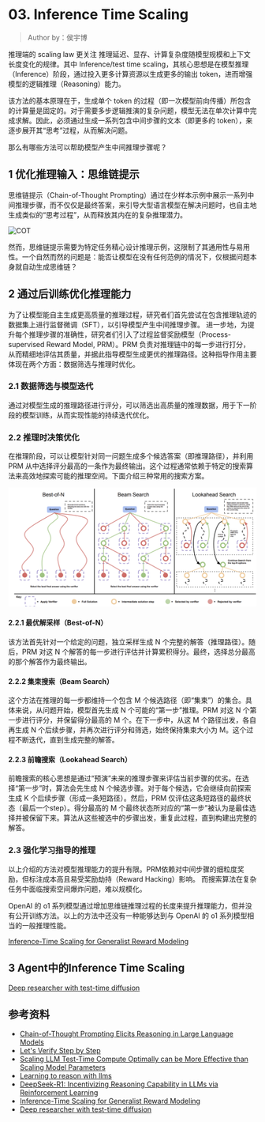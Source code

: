 <!--Copyright © ZOMI 适用于[License](https://github.com/Infrasys-AI/AIInfra)版权许可-->

# 03. Inference Time Scaling

> Author by：侯宇博

推理端的 scaling law 更关注 推理延迟、显存、计算复杂度随模型规模和上下文长度变化的规律。其中 Inference/test time scaling，其核心思想是在模型推理（Inference）阶段，通过投入更多计算资源以生成更多的输出 token，进而增强模型的逻辑推理（Reasoning）能力。

该方法的基本原理在于，生成单个 token 的过程（即一次模型前向传播）所包含的计算量是固定的。对于需要多步逻辑推演的复杂问题，模型无法在单次计算中完成求解。因此，必须通过生成一系列包含中间步骤的文本（即更多的 token），来逐步展开其“思考”过程，从而解决问题。

那么有哪些方法可以帮助模型产生中间推理步骤呢？

## 1 优化推理输入：思维链提示

思维链提示（Chain-of-Thought Prompting）通过在少样本示例中展示一系列中间推理步骤，而不仅仅是最终答案，来引导大型语言模型在解决问题时，也自主地生成类似的“思考过程”，从而释放其内在的复杂推理潜力。

![COT](./images/02TTScaling01.png)

然而，思维链提示需要为特定任务精心设计推理示例，这限制了其通用性与易用性。一个自然而然的问题是：能否让模型在没有任何范例的情况下，仅根据问题本身就自动生成思维链？

## 2 通过后训练优化推理能力

为了让模型能自主生成更高质量的推理过程，研究者们首先尝试在包含推理轨迹的数据集上进行监督微调（SFT），以引导模型产生中间推理步骤。
进一步地，为提升每个推理步骤的准确性，研究者们引入了过程监督奖励模型（Process-supervised Reward Model, PRM）。PRM 负责对推理链中的每一步进行打分，从而精细地评估其质量，并据此指导模型生成更优的推理路径。这种指导作用主要体现在两个方面：数据筛选与推理时优化。

### 2.1 数据筛选与模型迭代
通过对模型生成的推理路径进行评分，可以筛选出高质量的推理数据，用于下一阶段的模型训练，从而实现性能的持续迭代优化。

### 2.2 推理时决策优化
在推理阶段，可以让模型针对同一问题生成多个候选答案（即推理路径），并利用 PRM 从中选择评分最高的一条作为最终输出。这个过程通常依赖于特定的搜索算法来高效地探索可能的推理空间。下面介绍三种常用的搜索方案。

![PRM search](./images/02TTScaling02.png)

#### 2.2.1 最优解采样（Best-of-N）
该方法首先针对一个给定的问题，独立采样生成 N 个完整的解答（推理路径）。随后，PRM 对这 N 个解答的每一步进行评估并计算累积得分。最终，选择总分最高的那个解答作为最终输出。

#### 2.2.2 集束搜索（Beam Search）
这个方法在推理的每一步都维持一个包含 M 个候选路径（即“集束”）的集合。具体来说，从问题开始，模型首先生成 N 个可能的“第一步”推理。PRM 对这 N 个第一步进行评分，并保留得分最高的 M 个。在下一步中，从这 M 个路径出发，各自再生成 N 个后续步骤，并再次进行评分和筛选，始终保持集束大小为 M。这个过程不断迭代，直到生成完整的解答。

#### 2.2.3 前瞻搜索（Lookahead Search）
前瞻搜索的核心思想是通过“预演”未来的推理步骤来评估当前步骤的优劣。在选择“第一步”时，算法会先生成 N 个候选步骤。对于每个候选，它会继续向前探索生成 K 个后续步骤（形成一条短路径）。然后，PRM 仅评估这条短路径的最终状态（最后一个step）。得分最高的 M 个最终状态所对应的“第一步”被认为是最佳选择并被保留下来。算法从这些被选中的步骤出发，重复此过程，直到构建出完整的解答。

### 2.3 强化学习指导的推理

以上介绍的方法对模型推理能力的提升有限。PRM依赖对中间步骤的细粒度奖励，但标注成本高且易受奖励劫持（Reward Hacking）影响。
而搜索算法在复杂任务中面临搜索空间爆炸问题，难以规模化。

OpenAI 的 o1 系列模型通过增加思维链推理过程的长度来提升推理能力，但并没有公开训练方法。以上的方法中还没有一种能够达到与 OpenAI 的 o1 系列模型相当的一般推理性能。

[Inference-Time Scaling for Generalist Reward Modeling](https://arxiv.org/abs/2504.02495)

## 3 Agent中的Inference Time Scaling

[Deep researcher with test-time diffusion](https://research.google/blog/deep-researcher-with-test-time-diffusion/)

## 参考资料

- [Chain-of-Thought Prompting Elicits Reasoning in Large Language Models](https://arxiv.org/abs/2201.11903)
- [Let's Verify Step by Step](https://arxiv.org/abs/2305.20050)
- [Scaling LLM Test-Time Compute Optimally can be More Effective than Scaling Model Parameters](https://arxiv.org/abs/2408.03314)
- [Learning to reason with llms](https://openai.com/index/learning-to-reason-with-llms/)
- [DeepSeek-R1: Incentivizing Reasoning Capability in LLMs via Reinforcement Learning](https://arxiv.org/abs/2501.12948)
- [Inference-Time Scaling for Generalist Reward Modeling](https://arxiv.org/abs/2504.02495)
- [Deep researcher with test-time diffusion](https://research.google/blog/deep-researcher-with-test-time-diffusion/)
